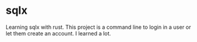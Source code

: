 # sqlx

Learning sqlx with rust. This project is a command line to login in a user or let them create an account. I learned a lot.
